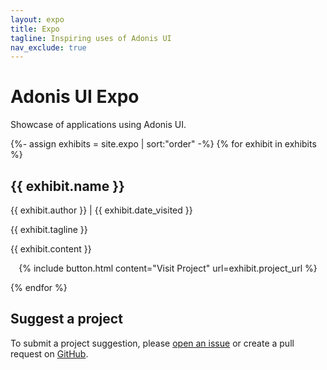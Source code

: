 ```yaml
---
layout: expo
title: Expo
tagline: Inspiring uses of Adonis UI
nav_exclude: true
---
```


# Adonis UI Expo

Showcase of applications using Adonis UI.

{%- assign exhibits = site.expo | sort:"order" -%}
{% for exhibit in exhibits %}
<div class="expo-item">
    <div class="expo-item-title">
        <h2 id="{{ exhibit.name | replace: ' ', '-' }}">{{ exhibit.name }}</h2>
        {{ exhibit.author }} | {{ exhibit.date_visited }}
    </div>
    <p>{{ exhibit.tagline }}</p>
    {{ exhibit.content }}
    <p>
        <center>
            {% include button.html content="Visit Project" url=exhibit.project_url %}
        </center>
    </p>
</div>
{% endfor %}

## Suggest a project

To submit a project suggestion, please [open an issue](https://github.com/benruehl/adonis-ui/issues/new/) or create a pull request on [GitHub](https://github.com/benruehl/adonis-ui/).
